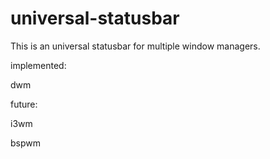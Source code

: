 # universal-statusbar

This is an universal statusbar for multiple window managers.

implemented:

dwm

future:

i3wm

bspwm
